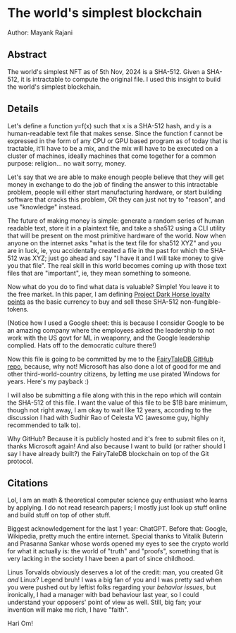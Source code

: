 # The world's simplest blockchain

Author: Mayank Rajani

## Abstract

The world's simplest NFT as of 5th Nov, 2024 is a SHA-512. Given a SHA-512, it is intractable to compute the original file. I used this insight to build the world's simplest blockchain.

## Details

Let's define a function y=f(x) such that x is a SHA-512 hash, and y is a human-readable text file that makes sense. Since the function f cannot be expressed in the form of any CPU or GPU based program as of today that is tractable, it'll have to be a mix, and the mix will have to be executed on a cluster of machines, ideally machines that come together for a common purpose: religion... no wait sorry, money.

Let's say that we are able to make enough people believe that they will get money in exchange to do the job of finding the answer to this intractable problem, people will either start manufacturing hardware, or start building software that cracks this problem, OR they can just not try to "reason", and use "knowledge" instead.

The future of making money is simple: generate a random series of human readable text, store it in a plaintext file, and take a sha512 using a CLI utility that will be present on the most primitive hardware of the world. Now when anyone on the internet asks "what is the text file for sha512 XYZ" and you are in luck, ie, you accidentally created a file in the past for which the SHA-512 was XYZ; just go ahead and say "I have it and I will take money to give you that file". The real skill in this world becomes coming up with those text files that are "important", ie, they mean something to someone.

Now what do you do to find what data is valuable? Simple! You leave it to the free market. In this paper, I am defining [Project Dark Horse loyalty points](https://docs.google.com/spreadsheets/d/15QVPOq2H7ttWvvoPEMGkZZbLPgxBSjMhmrr39xWVwLY) as the basic currency to buy and sell these SHA-512 non-fungible-tokens.

(Notice how I used a Google sheet: this is because I consider Google to be an amazing company where the employees asked the leadership to not work with the US govt for ML in weaponry, and the Google leadership complied. Hats off to the democratic culture there!)

Now this file is going to be committed by me to the [FairyTaleDB GitHub repo](https://github.com/mkrjn99/FairyTaleDB), because, why not! Microsoft has also done a lot of good for me and other third-world-country citizens, by letting me use pirated Windows for years. Here's my payback :)

I will also be submitting a file along with this in the repo which will contain the SHA-512 of this file. I want the value of this file to be $1B bare minimum, though not right away, I am okay to wait like 12 years, according to the discussion I had with Sudhir Rao of Celesta VC (awesome guy, highly recommended to talk to).

Why GitHub? Because it is publicly hosted and it's free to submit files on it, thanks Microsoft again! And also because I want to build (or rather should I say I have already built?) the FairyTaleDB blockchain on top of the Git protocol.

## Citations

Lol, I am an math & theoretical computer science guy enthusiast who learns by applying. I do not read research papers; I mostly just look up stuff online and build stuff on top of other stuff.

Biggest acknowledgement for the last 1 year: ChatGPT. Before that: Google, Wikipedia, pretty much the entire internet. Special thanks to Vitalik Buterin and Prasanna Sankar whose words opened my eyes to see the crypto world for what it actually is: the world of "truth" and "proofs", something that is very lacking in the society I have been a part of since childhood.

Linus Torvalds obviously deserves a lot of the credit: man, you created Git _and_ Linux? Legend bruh! I was a big fan of you and I was pretty sad when you were pushed out by leftist folks regarding your _behavior issues_, but ironically, I had a manager with bad behaviour last year, so I could understand your opposers' point of view as well. Still, big fan; your invention will make me rich, I have "faith".

Hari Om!
